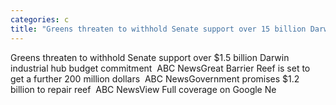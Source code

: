 ```yaml
---
categories: c
title: "Greens threaten to withhold Senate support over 15 billion Darwin industrial hub budget commitment  ABC News"
---
```

Greens threaten to withhold Senate support over $1.5 billion Darwin industrial hub budget commitment&nbsp;&nbsp;ABC NewsGreat Barrier Reef is set to get a further 200 million dollars&nbsp;&nbsp;ABC NewsGovernment promises $1.2 billion to repair reef&nbsp;&nbsp;ABC NewsView Full coverage on Google Ne